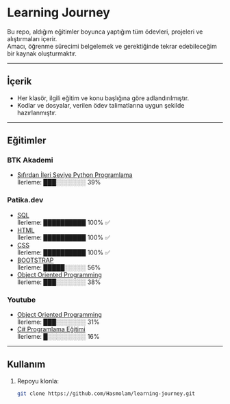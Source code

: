 # Learning Journey

Bu repo, aldığım eğitimler boyunca yaptığım tüm ödevleri, projeleri ve alıştırmaları içerir.  
Amacı, öğrenme sürecimi belgelemek ve gerektiğinde tekrar edebileceğim bir kaynak oluşturmaktır.

---

## İçerik
- Her klasör, ilgili eğitim ve konu başlığına göre adlandırılmıştır.
- Kodlar ve dosyalar, verilen ödev talimatlarına uygun şekilde hazırlanmıştır.

---

## Eğitimler

### BTK Akademi
<!-- btk_akademi_start -->
- [Sıfırdan İleri Seviye Python Programlama](https://www.btkakademi.gov.tr/portal/course/sifirdan-ileri-seviye-python-programlama-5877)  
  İlerleme: ███░░░░░░░ 39%
<!-- btk_akademi_end -->
### Patika.dev
<!-- patika_dev_start -->
- [SQL](https://academy.patika.dev/courses/sql)  
  İlerleme: ██████████ 100% ✅
- [HTML](https://academy.patika.dev/courses/html)  
  İlerleme: ██████████ 100% ✅
- [CSS](https://academy.patika.dev/courses/css)  
  İlerleme: ██████████ 100% ✅
- [BOOTSTRAP](https://academy.patika.dev/courses/bootstrap)  
  İlerleme: █████░░░░░ 56%
- [Object Oriented Programming](https://academy.patika.dev/courses/oop)  
  İlerleme: ███░░░░░░░ 38%
<!-- patika_dev_end -->
### Youtube
<!-- youtube_start -->
- [Object Oriented Programming](https://youtube.com/playlist?list=PLQVXoXFVVtp306cqgKyC8NoxCmHIuWVBK&si=txl73QX-YcVrV7jk)  
  İlerleme: ███░░░░░░░ 31%
- [C# Programlama Eğitimi](https://youtube.com/playlist?list=PLQVXoXFVVtp3e_urGZcMNAHx2Eo4Rm5Xk&si=8OLEKC6uTMr-mJTo)  
  İlerleme: █░░░░░░░░░ 16%
<!-- youtube_end -->
---

## Kullanım

1. Repoyu klonla:
   ```bash
   git clone https://github.com/Hasmolam/learning-journey.git
